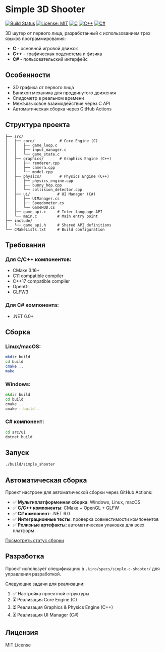 # Simple 3D Shooter

[![Build Status](https://github.com/Lox339/simple-c-shooter/workflows/Build%20Multi-Language%203D%20Shooter/badge.svg)](https://github.com/Lox339/simple-c-shooter/actions)
[![License: MIT](https://img.shields.io/badge/License-MIT-yellow.svg)](https://opensource.org/licenses/MIT)
[![C](https://img.shields.io/badge/C-11-blue.svg)](https://en.wikipedia.org/wiki/C11_(C_standard_revision))
[![C++](https://img.shields.io/badge/C++-17-blue.svg)](https://en.wikipedia.org/wiki/C%2B%2B17)
[![C#](https://img.shields.io/badge/C%23-6.0-purple.svg)](https://docs.microsoft.com/en-us/dotnet/csharp/)

3D шутер от первого лица, разработанный с использованием трех языков программирования:
- **C** - основной игровой движок
- **C++** - графическая подсистема и физика  
- **C#** - пользовательский интерфейс

## Особенности

- 3D графика от первого лица
- Банихоп механика для продвинутого движения
- Спидометр в реальном времени
- Межъязыковое взаимодействие через C API
- Автоматическая сборка через GitHub Actions

## Структура проекта

```
├── src/
│   ├── core/           # Core Engine (C)
│   │   ├── game_loop.c
│   │   ├── input_manager.c
│   │   └── game_state.c
│   ├── graphics/       # Graphics Engine (C++)
│   │   ├── renderer.cpp
│   │   ├── camera.cpp
│   │   └── model.cpp
│   ├── physics/        # Physics Engine (C++)
│   │   ├── physics_engine.cpp
│   │   ├── bunny_hop.cpp
│   │   └── collision_detector.cpp
│   ├── ui/            # UI Manager (C#)
│   │   ├── UIManager.cs
│   │   ├── Speedometer.cs
│   │   └── GameHUD.cs
│   ├── game_api.c     # Inter-language API
│   └── main.c         # Main entry point
├── include/
│   └── game_api.h     # Shared API definitions
└── CMakeLists.txt     # Build configuration
```

## Требования

### Для C/C++ компонентов:
- CMake 3.16+
- C11 compatible compiler
- C++17 compatible compiler
- OpenGL
- GLFW3

### Для C# компонента:
- .NET 6.0+

## Сборка

### Linux/macOS:
```bash
mkdir build
cd build
cmake ..
make
```

### Windows:
```cmd
mkdir build
cd build
cmake ..
cmake --build .
```

### C# компонент:
```bash
cd src/ui
dotnet build
```

## Запуск

```bash
./build/simple_shooter
```

## Автоматическая сборка

Проект настроен для автоматической сборки через GitHub Actions:

- ✅ **Мультиплатформенная сборка**: Windows, Linux, macOS
- ✅ **C/C++ компоненты**: CMake + OpenGL + GLFW
- ✅ **C# компонент**: .NET 6.0
- ✅ **Интеграционные тесты**: проверка совместимости компонентов
- ✅ **Релизные артефакты**: автоматическая упаковка для всех платформ

[Посмотреть статус сборки](https://github.com/Lox339/simple-c-shooter/actions)

## Разработка

Проект использует спецификацию в `.kiro/specs/simple-c-shooter/` для управления разработкой.

Следующие задачи для реализации:
1. ✅ Настройка проектной структуры
2. ⏳ Реализация Core Engine (C)
3. ⏳ Реализация Graphics & Physics Engine (C++)
4. ⏳ Реализация UI Manager (C#)

## Лицензия

MIT License